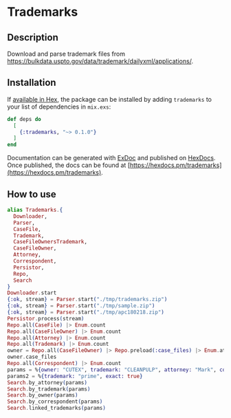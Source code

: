 # Trademarks

## Description

Download and parse trademark files from https://bulkdata.uspto.gov/data/trademark/dailyxml/applications/.

## Installation

If [available in Hex](https://hex.pm/docs/publish), the package can be installed
by adding `trademarks` to your list of dependencies in `mix.exs`:

```elixir
def deps do
  [
    {:trademarks, "~> 0.1.0"}
  ]
end
```

Documentation can be generated with [ExDoc](https://github.com/elixir-lang/ex_doc)
and published on [HexDocs](https://hexdocs.pm). Once published, the docs can
be found at [https://hexdocs.pm/trademarks](https://hexdocs.pm/trademarks).

## How to use

```elixir
alias Trademarks.{
  Downloader,
  Parser,
  CaseFile,
  Trademark,
  CaseFileOwnersTrademark,
  CaseFileOwner,
  Attorney,
  Correspondent,
  Persistor,
  Repo,
  Search
}
Downloader.start
{:ok, stream} = Parser.start("./tmp/trademarks.zip")
{:ok, stream} = Parser.start("./tmp/sample.zip")
{:ok, stream} = Parser.start("./tmp/apc180218.zip")
Persistor.process(stream)
Repo.all(CaseFile) |> Enum.count
Repo.all(CaseFileOwner) |> Enum.count
Repo.all(Attorney) |> Enum.count
Repo.all(Trademark) |> Enum.count
owner = Repo.all(CaseFileOwner) |> Repo.preload(:case_files) |> Enum.at(0)
owner.case_files
Repo.all(Correspondent) |> Enum.count
params = %{owner: "CUTEX", trademark: "CLEANPULP", attorney: "Mark", correspondent: "Salter"}
params2 = %{trademark: "prime", exact: true}
Search.by_attorney(params)
Search.by_trademark(params)
Search.by_owner(params)
Search.by_correspondent(params)
Search.linked_trademarks(params)
```

